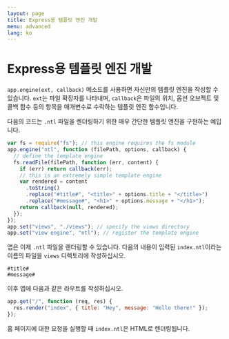 ```yaml
---
layout: page
title: Express용 템플릿 엔진 개발
menu: advanced
lang: ko
---
```


# Express용 템플릿 엔진 개발

`app.engine(ext, callback)` 메소드를 사용하면 자신만의 템플릿 엔진을 작성할 수 있습니다. `ext`는 파일 확장자를 나타내며, `callback`은 파일의 위치, 옵션 오브젝트 및 콜백 함수 등의 항목을 매개변수로 수락하는 템플릿 엔진 함수입니다.

다음의 코드는 `.ntl` 파일을 렌더링하기 위한 매우 간단한 템플릿 엔진을 구현하는 예입니다.

```js
var fs = require("fs"); // this engine requires the fs module
app.engine("ntl", function (filePath, options, callback) {
  // define the template engine
  fs.readFile(filePath, function (err, content) {
    if (err) return callback(err);
    // this is an extremely simple template engine
    var rendered = content
      .toString()
      .replace("#title#", "<title>" + options.title + "</title>")
      .replace("#message#", "<h1>" + options.message + "</h1>");
    return callback(null, rendered);
  });
});
app.set("views", "./views"); // specify the views directory
app.set("view engine", "ntl"); // register the template engine
```

앱은 이제 `.ntl` 파일을 렌더링할 수 있습니다. 다음의 내용이 입력된 `index.ntl`이라는 이름의 파일을 `views` 디렉토리에 작성하십시오.

```text
#title#
#message#
```

이후 앱에 다음과 같은 라우트를 작성하십시오.

```js
app.get("/", function (req, res) {
  res.render("index", { title: "Hey", message: "Hello there!" });
});
```

홈 페이지에 대한 요청을 실행할 때 `index.ntl`은 HTML로 렌더링됩니다.

